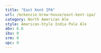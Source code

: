 ```yaml
---
title: "East Kent IPA"
url: /mckenzie-brew-house/east-kent-ipa/
category: North American Ale
style: American-Style India Pale Ale
abv: 6.6
ibu: 0
srm: 0
upc: 0
---
```


